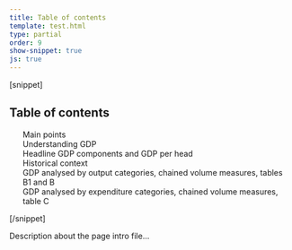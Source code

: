 ```yaml
---
title: Table of contents
template: test.html
type: partial
order: 9
show-snippet: true
js: true
---
```

[snippet]
<div class="table-of-contents js-sticky-toc print--avoid-break">
	<h2 class="table-of-contents__title">Table of contents</h2>
	<ol id="toc" class="table-of-contents__list">
		<li class="table-of-contents__item">
			<a href="#m" class="jsEnhanceAnimateScroll">
			    Main points
			</a>
		</li>
		<li class="table-of-contents__item">
			<a href="#" class="jsEnhanceAnimateScroll">
			    Understanding GDP
			</a>
		</li>
		<li class="table-of-contents__item">
			<a href="#" class="jsEnhanceAnimateScroll">
			    Headline GDP components and GDP per head
			</a>
		</li>
		<li class="table-of-contents__item">
			<a href="#" class="jsEnhanceAnimateScroll">
			    Historical context
			</a>
		</li>
		<li class="table-of-contents__item">
			<a href="#" class="jsEnhanceAnimateScroll">
			    GDP analysed by output categories, chained volume measures, tables B1 and B
			</a>
		</li>
		<li class="table-of-contents__item">
			<a href="#" class="jsEnhanceAnimateScroll">
			    GDP analysed by expenditure categories, chained volume measures, table C
			</a>
		</li>
	</ol>
</div>
[/snippet]

Description about the page intro file...